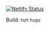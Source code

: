 [![Netlify Status](https://api.netlify.com/api/v1/badges/4f276d9d-9086-4503-bc69-dccbe89ac8fb/deploy-status)](https://app.netlify.com/sites/hopeful-babbage-1ea4eb/deploys)

Build: run `hugo` 

